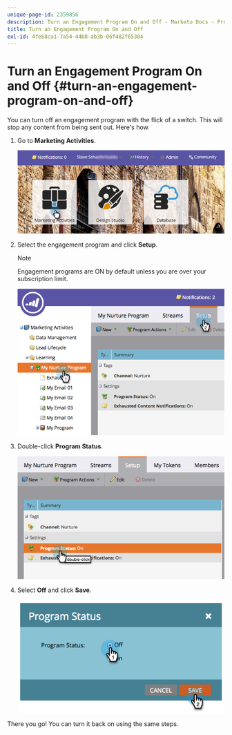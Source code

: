 ```yaml
---
unique-page-id: 2359856
description: Turn an Engagement Program On and Off - Marketo Docs - Product Documentation
title: Turn an Engagement Program On and Off
exl-id: 4fe68ca1-7a54-44b0-ab3b-06f482f65304
---
```

# Turn an Engagement Program On and Off {#turn-an-engagement-program-on-and-off}

You can turn off an engagement program with the flick of a switch. This will stop any content from being sent out. Here's how.

1. Go to **Marketing Activities**.

   ![](assets/login-marketing-activities.png)

1. Select the engagement program and click **Setup**.

   >[!NOTE]
   >
   >Engagement programs are ON by default unless you are over your subscription limit.

   ![](assets/image2014-9-15-17-3a14-3a56.png)

1. Double-click **Program Status**.

   ![](assets/image2014-9-15-17-3a14-3a59.png)

1. Select **Off** and click **Save**.

   ![](assets/image2014-9-15-17-3a15-3a2.png)

There you go! You can turn it back on using the same steps.
